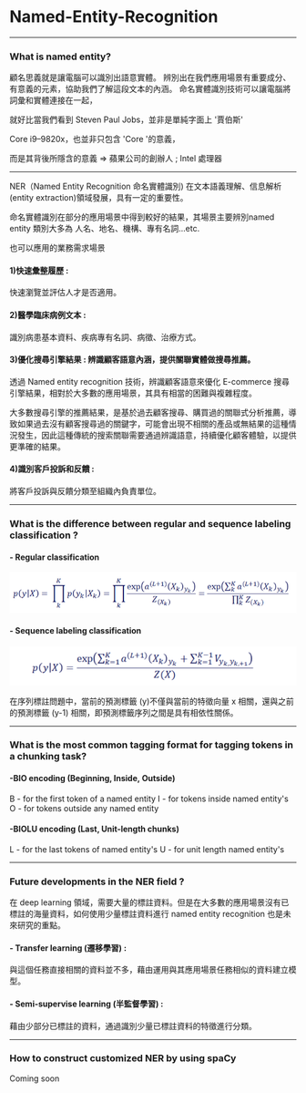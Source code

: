 # Named-Entity-Recognition

---

### What is named entity?
顧名思義就是讓電腦可以識別出語意實體。
辨別出在我們應用場景有重要成分、有意義的元素，協助我們了解這段文本的內涵。
命名實體識別技術可以讓電腦將詞彙和實體連接在一起，

就好比當我們看到
Steven Paul Jobs，並非是單純字面上 '賈伯斯'

Core i9–9820x，也並非只包含 'Core '的意義，

而是其背後所隱含的意義
 => 蘋果公司的創辦人 ; Intel 處理器
 
---

NER（Named Entity Recognition 命名實體識別) 在文本語義理解、信息解析 (entity extraction)領域發展，具有一定的重要性。

命名實體識別在部分的應用場景中得到較好的結果，其場景主要辨別named entity 類別大多為 人名、地名、機構、專有名詞…etc.

也可以應用的業務需求場景

#### 1)快速彙整履歷 : 

快速瀏覽並評估人才是否適用。

#### 2)醫學臨床病例文本 : 

識別病患基本資料、疾病專有名詞、病徵、治療方式。

#### 3)優化搜尋引擎結果 : 辨識顧客語意內涵，提供關聯實體做搜尋推薦。

透過 Named entity recognition 技術，辨識顧客語意來優化 E-commerce 搜尋引擎結果，相對於大多數的應用場景，其具有相當的困難與複雜程度。

大多數搜尋引擎的推薦結果，是基於過去顧客搜尋、購買過的關聯式分析推薦，導致如果過去沒有顧客搜尋過的關鍵字，可能會出現不相關的產品或無結果的這種情況發生，因此這種傳統的搜索關聯需要通過辨識語意，持續優化顧客體驗，以提供更準確的結果。

#### 4)識別客戶投訴和反饋 : 

將客戶投訴與反饋分類至組織內負責單位。

---

### What is the difference between regular and sequence labeling classification ?
#### - Regular classification
![image](https://github.com/CinnaBao/Named-Entity-Recognition/blob/master/Image/RegularClssfication.png)


#### - Sequence labeling classification
![image](https://github.com/CinnaBao/Named-Entity-Recognition/blob/master/Image/SequenceLabelingClassification.png)

在序列標註問題中，當前的預測標籤 (y)不僅與當前的特徵向量 x 相關，還與之前的預測標籤 (y-1) 相關，即預測標籤序列之間是具有相依性關係。

---

### What is the most common tagging format for tagging tokens in a chunking task?
#### -BIO encoding (Beginning, Inside, Outside)
B - for the first token of a named entity
I - for tokens inside named entity's
O - for tokens outside any named entity

#### -BIOLU encoding (Last, Unit-length chunks)
L - for the last tokens of named entity's
U - for unit length named entity's

---

### Future developments in the NER field ?
在 deep learning 領域，需要大量的標註資料。但是在大多數的應用場景沒有已標註的海量資料，如何使用少量標註資料進行 named entity recognition 也是未來研究的重點。
#### - Transfer learning (遷移學習) : 
與這個任務直接相關的資料並不多，藉由運用與其應用場景任務相似的資料建立模型。
#### - Semi-supervise learning (半監督學習) : 
藉由少部分已標註的資料，通過識別少量已標註資料的特徵進行分類。

---

### How to construct customized NER by using spaCy
  Coming soon

